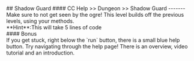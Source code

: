 <br>
<br>
## Shadow Guard
#### CC Help >> Dungeon >> Shadow Guard
-------
Make sure to not get seen by the ogre!
This level builds off the previous levels,
using your methods.<br>
**Hint**:This will take 5 lines of code
<br>
#### Bonus
<br>
If you get stuck, right below the `run` button, there is a small blue help
button. Try navigating through the help page! There is an overview,
video tutorial and an introduction.
